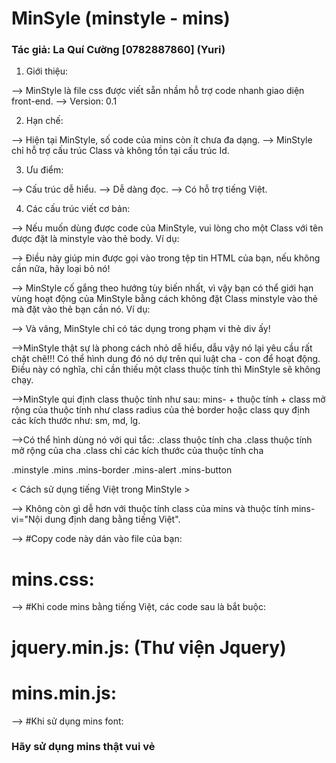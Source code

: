 # MinSyle (minstyle - mins) #
### Tác giả: La Quí Cường [0782887860] (Yuri) ###

1. Giới thiệu:

--> MinStyle là file css được viết sẵn nhầm hỗ trợ code nhanh giao diện front-end.
--> Version: 0.1

2. Hạn chế:

--> Hiện tại MinStyle, số code của mins còn ít chưa đa dạng.
--> MinStyle chỉ hỗ trợ cấu trúc Class và không tồn tại cấu trúc Id.

3. Ưu điểm: 

--> Cấu trúc dễ hiểu.
--> Dễ dàng đọc.
--> Có hỗ trợ tiếng Việt.

4. Các cấu trúc viết cơ bản:

<Note> 
--> Nếu muốn dùng được code của MinStyle, vui lòng cho một Class với tên được đặt là minstyle vào thẻ body. 
Ví dụ: <body class="minstyle"></body>

--> Điều này giúp min được gọi vào trong tệp tin HTML của bạn, nếu không cần nữa, hãy loại bỏ nó! 

<!--///////////////////////////-->

--> MinStyle cố gắng theo hướng tùy biến nhất, vì vậy bạn có thể giới hạn vùng hoạt động của MinStyle bằng cách không đặt Class minstyle vào thẻ <body> mà đặt vào thẻ bạn cần nó.
Ví dụ: <div class="minstyle"></div>

--> Và vâng, MinStyle chỉ có tác dụng trong phạm vi thẻ div ấy!

</Note>

-->MinStyle thật sự là phong cách nhỏ dễ hiểu, dẫu vậy nó lại yêu cầu rất chặt chẽ!!! Có thể hình dung đó nó dự trên qui luật cha - con để hoạt động. Điều này có nghĩa, chỉ cần thiếu một class thuộc tính thì MinStyle sẽ không chạy.

-->MinStyle qui định class thuộc tính như sau: mins- + thuộc tính + class mở rộng của thuộc tính như class radius của thẻ border hoặc class quy định các kích thước như: sm, md, lg.

-->Có thể hình dùng nó với qui tắc:
   .class thuộc tính cha
        .class thuộc tính mở rộng của cha
            .class chỉ các kích thước của thuộc tính cha
     
<!--Dưới đây là ví dụ các Class thuộc tính -->

.minstyle
.mins
.mins-border
.mins-alert
.mins-button

<!--/////////////////////////////-->

< Cách sử dụng tiếng Việt trong MinStyle >

--> Không còn gì dễ hơn với thuộc tính class của mins và thuộc tính mins-vi="Nội dung định dang bằng tiếng Việt". 

<!------------------------------------------------------->

--> #Copy code này dán vào file của bạn: 

# mins.css:  

<link rel="stylesheet" href="Đường dẫn của bạn /minstyle/mins.css">

--> #Khi code mins bằng tiếng Việt, các code sau là bắt buộc:

# jquery.min.js: (Thư viện Jquery)

<script src="Đường dẫn của bạn /minstyle/jquery.min.js"></script>

# mins.min.js: 

<script src="Đường dẫn của bạn /minstyle/mins.min.js"></script>

--> #Khi sử dụng mins font:

<link rel="preconnect" href="https://fonts.googleapis.com">
<link rel="preconnect" href="https://fonts.gstatic.com" crossorigin>
<link href="https://fonts.googleapis.com/css2?family=M+PLUS+1+Code:wght@300&family=Noto+Sans+JP:wght@200&family=Open+Sans:wght@300&display=swap" rel="stylesheet">


<!------------------------------------------------------->
### Hãy sử dụng mins thật vui vẻ ###
